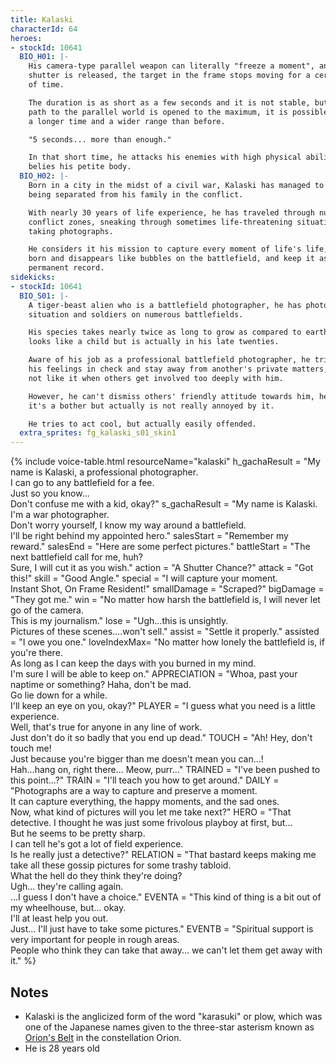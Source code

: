 ```yaml
---
title: Kalaski
characterId: 64
heroes:
- stockId: 10641
  BIO_H01: |-
    His camera-type parallel weapon can literally "freeze a moment", and when the
    shutter is released, the target in the frame stops moving for a certain period
    of time.

    The duration is as short as a few seconds and it is not stable, but when the
    path to the parallel world is opened to the maximum, it is possible to stop for
    a longer time and a wider range than before.

    "5 seconds... more than enough."

    In that short time, he attacks his enemies with high physical ability that
    belies his petite body.
  BIO_H02: |-
    Born in a city in the midst of a civil war, Kalaski has managed to survive while
    being separated from his family in the conflict.

    With nearly 30 years of life experience, he has traveled through numerous
    conflict zones, sneaking through sometimes life-threatening situations and
    taking photographs.

    He considers it his mission to capture every moment of life's life, which is
    born and disappears like bubbles on the battlefield, and keep it as a semi-
    permanent record.
sidekicks:
- stockId: 10641
  BIO_S01: |-
    A tiger-beast alien who is a battlefield photographer, he has photographed the
    situation and soldiers on numerous battlefields.

    His species takes nearly twice as long to grow as compared to earthlings, he
    looks like a child but is actually in his late twenties.

    Aware of his job as a professional battlefield photographer, he tries to keep
    his feelings in check and stay away from another's private matters, he also does
    not like it when others get involved too deeply with him.

    However, he can't dismiss others' friendly attitude towards him, he act like
    it's a bother but actually is not really annoyed by it.

    He tries to act cool, but actually easily offended.
  extra_sprites: fg_kalaski_s01_skin1
---
```


{% include voice-table.html resourceName="kalaski"
h_gachaResult = "My name is Kalaski, a professional photographer.<br>I can go to any battlefield for a fee.<br>Just so you know...<br>Don't confuse me with a kid, okay?"
s_gachaResult = "My name is Kalaski.<br>I'm a war photographer.<br>Don't worry yourself, I know my way around a battlefield.<br>I'll be right behind my appointed hero."
salesStart = "Remember my reward."
salesEnd = "Here are some perfect pictures."
battleStart = "The next battlefield call for me, huh?<br>Sure, I will cut it as you wish."
action = "A Shutter Chance?"
attack = "Got this!"
skill = "Good Angle."
special = "I will capture your moment.<br> Instant Shot, On Frame Resident!"
smallDamage = "Scraped?"
bigDamage = "They got me."
win = "No matter how harsh the battlefield is, I will never let go of the camera.<br>This is my journalism."
lose = "Ugh…this is unsightly.<br>Pictures of these scenes….won't sell."
assist = "Settle it properly."
assisted = "I owe you one."
loveIndexMax= "No matter how lonely the battlefield is, if you're there.<br>As long as I can keep the days with you burned in my mind.<br>I'm sure I will be able to keep on."
APPRECIATION = "Whoa, past your naptime or something? Haha, don't be mad.<br>Go lie down for a while.<br>I'll keep an eye on you, okay?"
PLAYER = "I guess what you need is a little experience.<br>Well, that's true for anyone in any line of work.<br>Just don't do it so badly that you end up dead."
TOUCH = "Ah! Hey, don't touch me!<br>Just because you're bigger than me doesn't mean you can...!<br>Hah...hang on, right there... Meow, purr..."
TRAINED = "I've been pushed to this point...?"
TRAIN = "I'll teach you how to get around."
DAILY = "Photographs are a way to capture and preserve a moment.<br>It can capture everything, the happy moments, and the sad ones.<br>Now, what kind of pictures will you let me take next?"
HERO =  "That detective. I thought he was just some frivolous playboy at first, but...<br>But he seems to be pretty sharp.<br>I can tell he's got a lot of field experience.<br>Is he really just a detective?"
RELATION = "That bastard keeps making me take all these gossip pictures for some trashy tabloid.<br>What the hell do they think they're doing?<br>Ugh...  they're calling again.<br>...I guess I don't have a choice."
EVENTA = "This kind of thing is a bit out of my wheelhouse, but... okay.<br>I'll at least help you out.<br>Just... I'll just have to take some pictures."
EVENTB = "Spiritual support is very important for people in rough areas.<br>People who think they can take that away... we can't let them get away with it."
%}

## Notes
- Kalaski is the anglicized form of the word "karasuki" or plow, which was one of the Japanese names given to the three-star asterism known as [Orion's Belt](https://en.wikipedia.org/wiki/Orion%27s_Belt) in the constellation Orion.
- He is 28 years old
